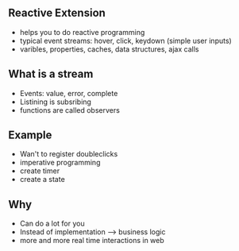 ## Reactive Extension

* helps you to do reactive programming
* typical event streams: hover, click, keydown (simple user inputs)
* varibles, properties, caches, data structures, ajax calls

## What is a stream

* Events: value, error, complete
* Listining is subsribing
* functions are called observers

## Example

* Wan't to register doubleclicks
* imperative programming
* create timer
* create a state

## Why

* Can do a lot for you
* Instead of implementation --> business logic
* more and more real time interactions in web
